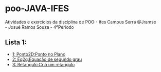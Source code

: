 # poo-JAVA-IFES

Atividades e exercícios da disciplina de POO - Ifes Campus Serra
@Jramso - Josué Ramos Souza - 4ºPeríodo


## Lista 1:
- [1: Ponto2D:Ponto no Plano](Ponto2D)
- [2: Eq2g:Equação de segundo grau](Eq2g)
- [3: Retangulo:Cria um retangulo](Retangulo)
